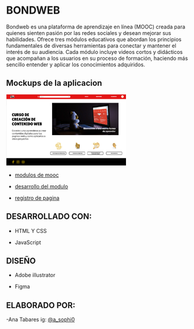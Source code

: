 # BONDWEB


Bondweb es una plataforma de aprendizaje en línea (MOOC) creada para quienes sienten pasión por las redes sociales y desean mejorar sus habilidades. Ofrece tres módulos educativos que abordan los principios fundamentales de diversas herramientas para conectar y mantener el interés de su audiencia. Cada módulo incluye videos cortos y didácticos que acompañan a los usuarios en su proceso de formación, haciendo más sencillo entender y aplicar los conocimientos adquiridos.


## Mockups de la aplicacion

<img src="./imagenes BondWeb/imagen4.png" height="192">

- <a href="./imagenes BondWeb/imagen3.png">modulos de mooc</a>

- <a href="./imagenes BondWeb/imagen2.png">desarrollo del modulo</a>

- <a href="./imagenes BondWeb/imagen1.png">registro de pagina</a>

## DESARROLLADO CON:

- HTML Y CSS

- JavaScript

## DISEÑO

- Adobe illustrator

- Figma 

## ELABORADO POR:

-Ana Tabares
ig: <a href="https://www.instagram.com/">@a_sophi0</a>